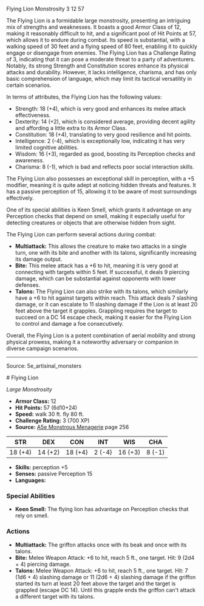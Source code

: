 <MonsterName/>Flying Lion</MonsterName>
<CreatureType/>Monstrosity</CreatureType>
<CR/>3</CR>
<AC/>12</AC>
<HP/>57</HP>
<summary>The Flying Lion is a formidable large monstrosity, presenting an intriguing mix of strengths and weaknesses. It boasts a good Armor Class of 12, making it reasonably difficult to hit, and a significant pool of Hit Points at 57, which allows it to endure during combat. Its speed is substantial, with a walking speed of 30 feet and a flying speed of 80 feet, enabling it to quickly engage or disengage from enemies. The Flying Lion has a Challenge Rating of 3, indicating that it can pose a moderate threat to a party of adventurers. Notably, its strong Strength and Constitution scores enhance its physical attacks and durability. However, it lacks intelligence, charisma, and has only basic comprehension of language, which may limit its tactical versatility in certain scenarios.</summary>

<detail>

In terms of attributes, the Flying Lion has the following values: 
- Strength: 18 (+4), which is very good and enhances its melee attack effectiveness.
- Dexterity: 14 (+2), which is considered average, providing decent agility and affording a little extra to its Armor Class.
- Constitution: 18 (+4), translating to very good resilience and hit points.
- Intelligence: 2 (-4), which is exceptionally low, indicating it has very limited cognitive abilities.
- Wisdom: 16 (+3), regarded as good, boosting its Perception checks and awareness.
- Charisma: 8 (-1), which is bad and reflects poor social interaction skills.

The Flying Lion also possesses an exceptional skill in perception, with a +5 modifier, meaning it is quite adept at noticing hidden threats and features. It has a passive perception of 15, allowing it to be aware of most surroundings effectively. 

One of its special abilities is Keen Smell, which grants it advantage on any Perception checks that depend on smell, making it especially useful for detecting creatures or objects that are otherwise hidden from sight.

The Flying Lion can perform several actions during combat:
- **Multiattack:** This allows the creature to make two attacks in a single turn, one with its bite and another with its talons, significantly increasing its damage output.
- **Bite:** This melee attack has a +6 to hit, meaning it is very good at connecting with targets within 5 feet. If successful, it deals 9 piercing damage, which can be substantial against opponents with lower defenses.
- **Talons:** The Flying Lion can also strike with its talons, which similarly have a +6 to hit against targets within reach. This attack deals 7 slashing damage, or it can escalate to 11 slashing damage if the Lion is at least 20 feet above the target it grapples. Grappling requires the target to succeed on a DC 14 escape check, making it easier for the Flying Lion to control and damage a foe consecutively.

Overall, the Flying Lion is a potent combination of aerial mobility and strong physical prowess, making it a noteworthy adversary or companion in diverse campaign scenarios.</detail>



---

Source: 5e_artisinal_monsters

<statblock>
# Flying Lion

*Large* *Monstrosity*

- **Armor Class:** 12
- **Hit Points:** 57 (6d10+24)
- **Speed:** walk 30 ft. fly 80 ft.
- **Challenge Rating:** 3 (700 XP)
- **Source:** [A5e Monstrous Menagerie](https://enpublishingrpg.com/products/level-up-monstrous-menagerie-a5e) page 256

| STR | DEX | CON | INT | WIS | CHA |
| --- | --- | --- | --- | --- | --- |
| 18 (+4) | 14 (+2) | 18 (+4) | 2 (-4) | 16 (+3) | 8 (-1) |

- **Skills:** perception +5
- **Senses:** passive Perception 15
- **Languages:** 

### Special Abilities

- **Keen Smell:** The flying lion has advantage on Perception checks that rely on smell.

### Actions

- **Multiattack:** The griffon attacks once with its beak and once with its talons.
- **Bite:** Melee Weapon Attack: +6 to hit, reach 5 ft., one target. Hit: 9 (2d4 + 4) piercing damage.
- **Talons:** Melee Weapon Attack: +6 to hit, reach 5 ft., one target. Hit: 7 (1d6 + 4) slashing damage  or 11 (2d6 + 4) slashing damage if the griffon started its turn at least 20 feet above the target  and the target is grappled (escape DC 14). Until this grapple ends  the griffon can't attack a different target with its talons.


</statblock>


